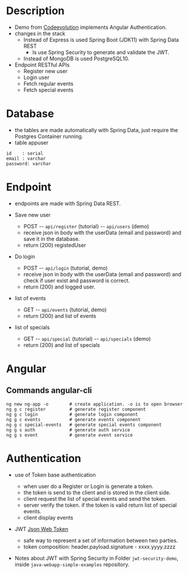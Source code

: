 Description
===========

* Demo from [Codeevolution](https://www.youtube.com/watch?v=ozXGkqpzo_A&list=PLC3y8-rFHvwg2RBz6UplKTGIXREj9dV0G&index=1) implements Angular Authentication.
* changes in the stack
    * Instead of Express is used Spring Boot (JDK11) with Spring Data REST 
        * Is use Spring Security to generate and validate the JWT.
    * Instead of MongoDB is used PostgreSQL10.
* Endpoint RESTful APIs
    * Register new user
    * Login user
    * Fetch regular events
    * Fetch special events


Database
===========

* the tables are made automatically with Spring Data, just require the Postgres Container running.
* table appuser

```
id    : serial
email : varchar
password: varchar
```

Endpoint
===========

* endpoints are made with Spring Data REST.


* Save new user 
    * POST -- `api/register` (tutorial)  -- `api/users` (demo)
    * receive json in body with the userData (email and password) and save it in the database.
    * return (200) registedUser

* Do login
    * POST -- `api/login` (tutorial, demo)
    * receive json in body with the userData (email and password) and check if user exist and password is correct.
    * return (200) and logged user.

* list of events
    * GET -- `api/events` (tutorial, demo)
    * return (200) and list of events

* list of specials
    * GET --  `api/special` (tutorial) -- `api/specials` (demo)
    * return (200) and list of specials

Angular
=========

## Commands angular-cli

```
ng new ng-app -o        # create application. -o is to open browser
ng g c register         # generate register component
ng g c login            # generate login component
ng g c events           # generate events component
ng g c special-events   # generate special events component
ng g s auth             # generate auth service
ng g s event            # generate event service
```

Authentication
=================

* use of Token base authentication
    * when user do a Register or Login is generate a token.
    * the token is send to the client and is stored in the client side.
    * client request the list of special events and send the token.
    * server verify the token. if the token is valid return list of special events.  
    * client display events

* JWT [Json Web Token](https://jwt.io)
    * safe way to represent a set of information between two parties.
    * token composition: header.payload.signature - xxxx.yyyy.zzzz

* Notes about JWT with Spring Security in Folder `jwt-security-demo`, inside `java-webapp-simple-examples` repository.

